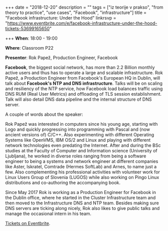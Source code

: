 +++
date = "2018-12-20"
description = ""
tags = ["iz teorije v prakso", "from theory to practice", "use cases", "Facebook", "infrastructure"]
title = "Facebook infrastructure: Under the Hood"
linkrsvp = "https://www.eventbrite.com/e/facebook-infrastructure-under-the-hood-tickets-53699165650"

+++
**When**: 18:00 - 19:00

**Where**: Classroom P22

**Presenter**: Rok Papež, Production Engineer, Facebook

**Facebook**, the biggest social network, has more than 2.2 Billion monthly active users and thus has to operate a large and scalable infrastructure. Rok Papež, a Production Engineer from Facebook's European HQ in Dublin, will talk about **Facebook's NTP and DNS infrastructure**. Talks will be on scaling and resiliency of the NTP service, how Facebook load balances traffic using DNS RUM (Real User Metrics) and offloading of TLS session establishment. Talk will also detail DNS data pipeline and the internal structure of DNS server.

<!--more-->

A couple of words about the speaker:

Rok Papež was interested in computers since his young age, starting with Logo and quickly progressing into programming with Pascal and (now ancient versions of) C/C++. Also experimenting with different Operating Systems like OpenVMS, IBM OS/2 and Linux and playing with different network technologies even predating the Internet. After and during the BSc studies at the Faculty of Computer and Information science (University of Ljubljana), he worked in diverse roles ranging from being a software engineer to being a systems and network engineer at different companies like Aster, Iskratel, Comtrade (Hermes SoftLab) and Arnes, to name just a few. Also complementing his professional activities with volunteer work for Linux Users Group of Slovenia (LUGOS) while also working on Pingo Linux distributions and co-authoring the accompanying book.

Since May 2017 Rok is working as a Production Engineer for Facebook in the Dublin office, where he started in the Cluster Infrastructure team and then moved to the Infrastructure DNS and NTP team. Besides making sure DNS servers are ticking along nicely, Rok also likes to give public talks and manage the occasional intern in his team.

[Tickets on Eventbrite](https://www.eventbrite.com/e/facebook-infrastructure-under-the-hood-tickets-53699165650).

